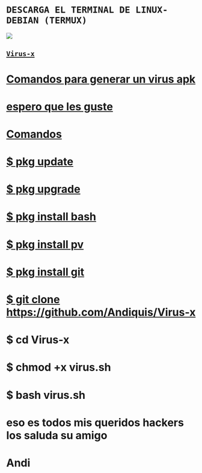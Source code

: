 # `DESCARGA EL TERMINAL DE LINUX-DEBIAN (TERMUX)`
<a href="https://github.com/termux/termux-app/releases/download/v0.118.0/termux-app_v0.118.0+github-debug_universal.apk" target="blank"><img src="https://img.shields.io/badge/BRUNO_SOBRINO_CREADOR-25D366?style=for-the-badge&logo=whatsapp&logoColor=white" />

## `Virus-x`
# Comandos para generar un virus apk 

# espero que les guste
# Comandos
# $ pkg update
# $ pkg upgrade
# $ pkg install bash
# $ pkg install pv
# $ pkg install git
# $ git clone https://github.com/Andiquis/Virus-x
# $ cd Virus-x
# $ chmod +x virus.sh
# $ bash virus.sh
# eso es todos mis queridos hackers los saluda su amigo
# Andi 
